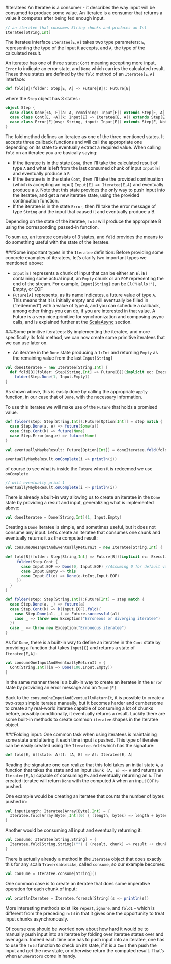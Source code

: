 #Iteratees
An Iteratee is a consumer - it describes the way input will be consumed to produce some value. An Iteratee is a consumer that returns a value it computes after being fed enough input.

```scala
// an iteratee that consumes String chunks and produces an Int
Iteratee[String,Int]
```

The Iteratee interface `Iteratee[E,A]` takes two type parameters: `E`, representing the type of the Input it accepts, and `A`, the type of the calculated result.

An iteratee has one of three states: `Cont` meaning accepting more input, `Error` to indicate an error state, and `Done` which carries the calculated result. These three states are defined by the `fold` method of an `Iteratee[E,A]` interface:

```scala
def fold[B](folder: Step[E, A] => Future[B]): Future[B]
```

where the `Step` object has 3 states :

```scala
object Step {
  case class Done[+A, E](a: A, remaining: Input[E]) extends Step[E, A]
  case class Cont[E, +A](k: Input[E] => Iteratee[E, A]) extends Step[E, A]
  case class Error[E](msg: String, input: Input[E]) extends Step[E, Nothing]
}
```

The fold method defines an iteratee as one of the three mentioned states. It accepts three callback functions and will call the appropriate one depending on its state to eventually extract a required value. When calling `fold` on an iteratee you are basically saying:

* If the iteratee is in the state `Done`, then I’ll take the calculated result of type `A` and what is left from the last consumed chunk of input `Input[E]` and eventually produce a `B`
* If the iteratee is in the state `Cont`, then I’ll take the provided continuation (which is accepting an input) `Input[E] => Iteratee[E,A]` and eventually produce a `B`. Note that this state provides the only way to push input into the iteratee, and get a new iteratee state, using the provided continuation function.
* If the iteratee is in the state `Error`, then I’ll take the error message of type `String` and the input that caused it and eventually produce a B.

Depending on the state of the iteratee, `fold` will produce the appropriate B using the corresponding passed-in function.

To sum up, an iteratee consists of 3 states, and `fold` provides the means to do something useful with the state of the iteratee.

###Some important types in the `Iteratee` definition:
Before providing some concrete examples of iteratees, let’s clarify two important types we mentioned above:

* `Input[E]` represents a chunk of input that can be either an `El[E]` containing some actual input, an `Empty` chunk or an `EOF` representing the end of the stream.
For example, `Input[String]` can be `El("Hello!")`, Empty, or EOF
* `Future[A]` represents, as its name indicates, a future value of type `A`. This means that it is initially empty and will eventually be filled in (“redeemed”) with a value of type `A`, and you can schedule a callback, among other things you can do, if you are interested in that value. A Future is a very nice primitive for synchronization and composing async calls, and is explained further at the [ScalaAsync](https://www.playframework.com/documentation/2.4.x/ScalaAsync) section.

###Some primitive iteratees:
By implementing the iteratee, and more specifically its fold method, we can now create some primitive iteratees that we can use later on.

* An iteratee in the `Done` state producing a `1:Int` and returning `Empty` as the remaining value from the last `Input[String]`

```scala
val doneIteratee = new Iteratee[String,Int] {
  def fold[B](folder: Step[String,Int] => Future[B])(implicit ec: ExecutionContext) : Future[B] = 
    folder(Step.Done(1, Input.Empty))
}
```

As shown above, this is easily done by calling the appropriate `apply` function, in our case that of `Done`, with the necessary information.

To use this iteratee we will make use of the `Future` that holds a promised value.

```scala
def folder(step: Step[String,Int]):Future[Option[Int]] = step match {
  case Step.Done(a, e) => future(Some(a))
  case Step.Cont(k) => future(None)
  case Step.Error(msg,e) => future(None)
} 

val eventuallyMaybeResult: Future[Option[Int]] = doneIteratee.fold(folder)

eventuallyMaybeResult.onComplete(i => println(i))
```

of course to see what is inside the `Future` when it is redeemed we use `onComplete`

```scala
// will eventually print 1
eventuallyMaybeResult.onComplete(i => println(i))
```

There is already a built-in way allowing us to create an iteratee in the `Done` state by providing a result and input, generalizing what is implemented above:

```scala
val doneIteratee = Done[String,Int](1, Input.Empty)
```

Creating a `Done` iteratee is simple, and sometimes useful, but it does not consume any input. Let’s create an iteratee that consumes one chunk and eventually returns it as the computed result:

```scala
val consumeOneInputAndEventuallyReturnIt = new Iteratee[String,Int] {
    
def fold[B](folder: Step[String,Int] => Future[B])(implicit ec: ExecutionContext): Future[B] = {
     folder(Step.Cont {
       case Input.EOF => Done(0, Input.EOF) //Assuming 0 for default value
       case Input.Empty => this
       case Input.El(e) => Done(e.toInt,Input.EOF) 
     })
  }
}

def folder(step: Step[String,Int]):Future[Int] = step match {
  case Step.Done(a, _) => future(a)
  case Step.Cont(k) => k(Input.EOF).fold({
    case Step.Done(a1, _) => Future.successful(a1)
    case _ => throw new Exception("Erroneous or diverging iteratee")
  })
  case _ => throw new Exception("Erroneous iteratee")
}
```

As for `Done`, there is a built-in way to define an iteratee in the `Cont` state by providing a function that takes `Input[E]` and returns a state of `Iteratee[E,A]` :

```scala
val consumeOneInputAndEventuallyReturnIt = {
  Cont[String,Int](in => Done(100,Input.Empty))
}
```

In the same manner there is a built-in way to create an iteratee in the `Error` state by providing an error message and an `Input[E]`

Back to the `consumeOneInputAndEventuallyReturnIt`, it is possible to create a two-step simple iteratee manually, but it becomes harder and cumbersome to create any real-world iteratee capable of consuming a lot of chunks before, possibly conditionally, it eventually returns a result. Luckily there are some built-in methods to create common `iteratee` shapes in the Iteratee object.

###Folding input:
One common task when using iteratees is maintaining some state and altering it each time input is pushed. This type of iteratee can be easily created using the `Iteratee.fold` which has the signature:

```scala
def fold[E, A](state: A)(f: (A, E) => A): Iteratee[E, A]
```

Reading the signature one can realize that this fold takes an initial state `A`, a function that takes the state and an input `chunk (A, E) => A` and returns an `Iteratee[E,A]` capable of consuming `Es` and eventually returning an `A`. The created iteratee will return `Done` with the computed `A` when an input `EOF` is pushed.

One example would be creating an iteratee that counts the number of bytes pushed in:

```scala
val inputLength: Iteratee[Array[Byte],Int] = {
  Iteratee.fold[Array[Byte],Int](0) { (length, bytes) => length + bytes.size }
}
```

Another would be consuming all input and eventually returning it:

```scala
val consume: Iteratee[String,String] = {
  Iteratee.fold[String,String]("") { (result, chunk) => result ++ chunk }
}
```

There is actually already a method in the `Iteratee` object that does exactly this for any scala `TraversableLike`, called `consume`, so our example becomes:

```scala
val consume = Iteratee.consume[String]()
```

One common case is to create an iteratee that does some imperative operation for each chunk of input:

```scala
val printlnIteratee = Iteratee.foreach[String](s => println(s))
```

More interesting methods exist like `repeat`, `ignore`, and `fold1` - which is different from the preceding `fold` in that it gives one the opportunity to treat input chunks asynchronously.

Of course one should be worried now about how hard it would be to manually push input into an iteratee by folding over iteratee states over and over again. Indeed each time one has to push input into an iteratee, one has to use the `fold` function to check on its state, if it is a `Cont` then push the input and get the new state, or otherwise return the computed result. That’s when `Enumerators` come in handy.